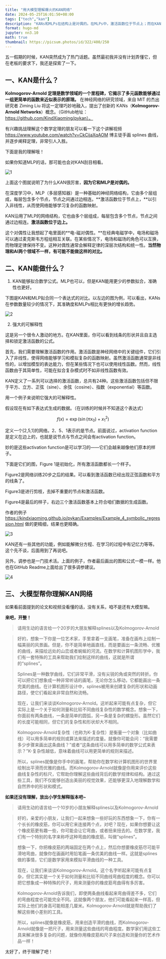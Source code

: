 ```yaml
---
title: "用大模型理解爆火的KAN网络"
date: 2024-05-25T16:01:50+08:00  
tags: ["tech","kan"]
description: "KANs和MLPs在结构上是对偶的。在MLPs中，激活函数位于节点上；而在KANs中，激活函数位于边（edges）上。"     
format: hugo-md
jupyter: nn3.10
math: true
thumbnail: https://picsum.photos/id/322/400/250
---
```


五一假期的时候，KAN突然成为了热门话题。虽然最初我并没有计划弄懂它，但在老板的要求下，我还是探索了一下。

## 一、KAN是什么？

**Kolmogorov-Arnold 定理是数学领域的一个里程碑，它揭示了多元函数能够通过一组更简单的函数来近似表示的原理。** 在神经网络的研究领域，来自 MIT 的杰出研究者 Ziming Liu 将这一定理巧妙地融入，提出了创新的 KANs（**Kolmogorov-Arnold Networks**）概念。（GitHub地址：https://github.com/KindXiaoming/pykan）。

有兴趣挑战理解这个数学定理的朋友可以看一下这个讲解视频  https://www.youtube.com/watch?v=CkCijaXqAOM   博主徒手画 splines 曲线，并逐步阐释定理，非常引人入胜。

下面是我的理解哦！

如果你知道MLP的话，那可能也会对KAN刮目相看。

![1](/img/20240525/1.png)

上面这个图就说明了为什么KAN很厉害，**因为它和MLP是对偶的。**

在深度学习中，MLP（多层感知器）是一种基础的神经网络结构，它由多个层组成，每层包含多个节点，节点之间通过边相连。**激活函数位于节点上，**以引入非线性，从而使网络能够学习复杂的函数映射。

KAN沿用了MLP的网络结构，它也由多个层组成，每层包含多个节点，节点之间通过边相连。**激活函数位于边上。**

这个对偶性让我想起了电里面的**电-磁对偶性。**在经典电磁学中，电场和磁场可以通过麦克斯韦方程组相互关联。在某些情况下，电场和磁场的角色可以互换，而物理定律保持不变。这种对偶性通常会解释定律的深层次结构和统一性。**当然物理和AI两个领域不一样，有可能不能做这样的对比。**

## 二、KAN能做什么？

1. KAN能够拟合数学公式。MLP也可以，但是KAN能用更少的参数拟合，准确性也更好。

下图是KAN和MLP拟合同一个表达式的对比。以左边的图为例，可以看出，KANs在参数数量较少的情况下，其准确度和MLPs相比有更快的增长趋势。

![2](/img/20240525/2.png)

2. 强大的可解释性

这是另一个很令人激动的地方。在KAN里面，你可以看到线条的形状并且自主选择和锁定激活函数的公式。

首先，我们需要理解激活函数的作用。激活函数是神经网络中的关键组件，它们引入了非线性，使得网络能够学习和模拟复杂的函数映射。虽然激活函数通常是非线性的，以增加模型的表达能力，但在某些情况下也可以使用线性函数。然而，线性函数由于其简单性，可能在拟合复杂模式时不如非线性函数有效。

KAN定义了一系列可以选择的激活函数，总共有24种。这些激活函数包括但不限于平方、立方、正弦（sine）、余弦（cosine）、指数（exponential）等函数。

用一个例子来说明它强大的可解释性。

假设现在有如下表达式生成的数据。（在训练的时候并不知道这个表达式）

$$
 f(x) =  \exp\left(\sin\left(\pi x_{0}\right) + x_{1}^2\right)
$$

定义一个[2,5,1]的网络。2、5、1表示的是节点。前面说过，activation function是定义在边上的，也就是说节点与节点之间会有activation function。

妙的是这些activation function是可以学习的——它们会越来越像他们原本的样子。

下面是它们的图，Figure 1是初始化，所有激活函数都长一个样子。

Figure2是网络训练20步之后的结果。可以看到激活函数已经出现正弦函数和平方的线条了。

Figure3是进行剪枝，去掉不重要的节点和激活函数。

Figure4是最后的样子，右边三个激活函数基本上符合咱们数据的生成函数。

作者的例子 https://kindxiaoming.github.io/pykan/Examples/Example_4_symbolic_regression.html   做的更精细，结果也更精确。

![3](/img/20240525/3.png)

KAN还有一些其他的功能，例如能解微分方程、在学习的过程中有记忆力等等。这个先不谈，后面用到了再说吧。

另外，调参也是一门技术活。上面的例子，作者最后画出的图和公式一模一样。他也在GitHub Readme上面给出了很多调参建议。

![4](/img/20240525/4.png)

## 三、 大模型帮你理解KAN网络

如果看前面提到的论文和视频没看懂的话，没有关系，咱不是还有大模型嘛。 

**来吧，开整！**

> 请用生动的语言给一个20岁的大朋友解释splines以及Kolmogorov-Arnold
> 

> 好的，想象一下你是一位艺术家，手里拿着一支画笔，准备在画布上绘制一幅美丽的风景画。但是，你不是简单地画直线，而是要画出一条流畅、优雅的曲线，来描绘远处的山峦或者蜿蜒的河流。在数学和计算机图形学中，我们有一套特殊的工具来帮助我们绘制这样的曲线，这就是所谓的“splines”。
> 
> 
> Splines是一种数学曲线，它们非常平滑，没有尖锐的角或突然的转折。你可以把它们想象成一种非常听话的画笔，无论你怎么移动，它都能画出一条完美的曲线。在计算机图形设计中，splines被用来创建复杂的形状和动画路径，使它们看起来非常自然和流畅。
> 
> 现在，让我们来谈谈Kolmogorov-Arnold。这听起来可能有点复杂，但它实际上是一个关于如何测量和比较不同曲线复杂性的数学概念。想象一下，你面前有两条曲线，一条是简单的圆弧，另一条是复杂的螺旋形。虽然它们的长度可能相同，但它们的复杂性和形状却大不相同。
> 
> Kolmogorov-Arnold复杂性（也称为K-复杂性）是衡量一个对象（比如曲线）可以用多简单的规则或算法来描述的度量。就像你可能会问：“我需要多少步骤来画出这条曲线？”或者“这条曲线可以用多简单的数学公式来表示？”K-复杂性越低，意味着曲线可以用更简单的规则来描述。
> 
> 所以，splines就像是你手中的画笔，帮助你在数学和计算机图形的世界里绘制出平滑而优雅的曲线。而Kolmogorov-Arnold就像是你用来评价这些曲线复杂性的标尺，它帮助你理解这些曲线背后的数学规律和结构。通过这些工具，我们不仅能够创造出美丽的视觉效果，还能够更深入地理解数学和自然界中的形状和模式。
> 

**如果还没有理解，放出小学生解释版本吧~**

> 请用生动的语言给一个10岁的小朋友解释splines以及Kolmogorov-Arnold
> 

> 好的，亲爱的小朋友，让我们一起来想象一些好玩的东西想象一下，你有一个长长的橡皮筋，你可以用它来连接两个点，对吧？现在，如果你想要让这个橡皮筋更有趣一些，你可能会让它弯曲，或者扭来扭去的。在数学里，我们有一个特别的名字来称呼这种弯曲的橡皮筋，叫做“splines”。
> 
> 
> 想象一下，你把橡皮筋的两端固定在两个点上，然后你想要橡皮筋尽可能平滑地弯曲，就像你在画画时用铅笔画一条优美的曲线一样。这就是splines做的事情，它们是数学家用来模拟平滑曲线的一种工具。
> 
> 现在，让我们来谈谈Kolmogorov-Arnold。这个名字听起来可能有点复杂，但它其实是一个关于如何测量和比较不同曲线弯曲程度的概念。你可以把它想象成一种特殊的尺子，用来测量你的橡皮筋弯曲得有多厉害。
> 
> Kolmogorov-Arnold告诉我们，即使两条曲线看起来弯曲得差不多，它们的弯曲程度也可能完全不同。这就像两个朋友，他们可能看起来一样高，但实际上他们的身高可能相差几厘米。Kolmogorov-Arnold就是帮助我们了解这些微小差别的工具。
> 
> 所以，splines就像是橡皮筋，用来创造平滑的曲线，而Kolmogorov-Arnold就像是一把尺子，用来测量这些曲线的弯曲程度。数学家们用这些工具来解决很多复杂的问题，就像你用橡皮筋和尺子来创造和测量你的艺术作品一样！
> 

太好了，终于理解了吧！